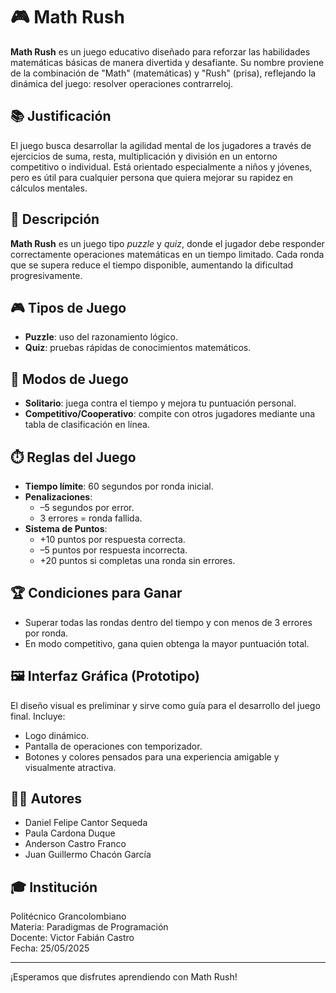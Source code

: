 # 🎮 Math Rush

**Math Rush** es un juego educativo diseñado para reforzar las habilidades matemáticas básicas de manera divertida y desafiante. Su nombre proviene de la combinación de "Math" (matemáticas) y "Rush" (prisa), reflejando la dinámica del juego: resolver operaciones contrarreloj.

## 📚 Justificación

El juego busca desarrollar la agilidad mental de los jugadores a través de ejercicios de suma, resta, multiplicación y división en un entorno competitivo o individual. Está orientado especialmente a niños y jóvenes, pero es útil para cualquier persona que quiera mejorar su rapidez en cálculos mentales.

## 🧩 Descripción

**Math Rush** es un juego tipo *puzzle* y *quiz*, donde el jugador debe responder correctamente operaciones matemáticas en un tiempo limitado. Cada ronda que se supera reduce el tiempo disponible, aumentando la dificultad progresivamente.

## 🎮 Tipos de Juego

- **Puzzle**: uso del razonamiento lógico.
- **Quiz**: pruebas rápidas de conocimientos matemáticos.

## 👥 Modos de Juego

- **Solitario**: juega contra el tiempo y mejora tu puntuación personal.
- **Competitivo/Cooperativo**: compite con otros jugadores mediante una tabla de clasificación en línea.

## ⏱️ Reglas del Juego

- **Tiempo límite**: 60 segundos por ronda inicial.
- **Penalizaciones**:
  - –5 segundos por error.
  - 3 errores = ronda fallida.
- **Sistema de Puntos**:
  - +10 puntos por respuesta correcta.
  - –5 puntos por respuesta incorrecta.
  - +20 puntos si completas una ronda sin errores.

## 🏆 Condiciones para Ganar

- Superar todas las rondas dentro del tiempo y con menos de 3 errores por ronda.
- En modo competitivo, gana quien obtenga la mayor puntuación total.

## 🖼️ Interfaz Gráfica (Prototipo)

El diseño visual es preliminar y sirve como guía para el desarrollo del juego final. Incluye:
- Logo dinámico.
- Pantalla de operaciones con temporizador.
- Botones y colores pensados para una experiencia amigable y visualmente atractiva.

## 👨‍💻 Autores

- Daniel Felipe Cantor Sequeda  
- Paula Cardona Duque  
- Anderson Castro Franco  
- Juan Guillermo Chacón García

## 🎓 Institución

Politécnico Grancolombiano  
Materia: Paradigmas de Programación  
Docente: Victor Fabián Castro  
Fecha: 25/05/2025

---

¡Esperamos que disfrutes aprendiendo con Math Rush!
